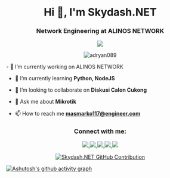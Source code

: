 <h1 align="center">Hi 👋, I'm Skydash.NET</h1>
<h3 align="center">Network Engineering at ALINOS NETWORK</h3>
<p align="center"><img src="https://myreadme.vercel.app/api/embed/adryan089?panels=userstatistics,toplanguages,commitgraph"/></p>
<p align="center"> <img src="https://komarev.com/ghpvc/?username=adryan089&label=visitor&color=10a305&style=plastic" alt="adryan089" /> </p>
- 🔭 I’m currently working on ALINOS NETWORK

- 🌱 I’m currently learning **Python, NodeJS**

- 👯 I’m looking to collaborate on **Diskusi Calon Cukong**

- 💬 Ask me about **Mikrotik**

- 📫 How to reach me **masmarko117@engineer.com**

<h3 align="center">Connect with me:</h3>
<p align="center">
 <a href="https://www.linkedin.com/in/skydash" target="_blank">
  <img src="https://img.shields.io/badge/LinkedIn-0077B5?style=for-the-badge&logo=linkedin&logoColor=white" />
 </a>
 <a href="https://twitter.com/adryan_marko089" target="_blank">
  <img src="https://img.shields.io/badge/Twitter-1DA1F2?style=for-the-badge&logo=twitter&logoColor=white" />
 </a>
 <a href="https://instagram.com/adryan_pintratamaa" target="_blank">
  <img src="https://img.shields.io/badge/Instagram-fe4164?style=for-the-badge&logo=instagram&logoColor=white" />
 </a> 
 <a href="https://facebook.com/adryan.pintratama12" target="_blank">
  <img src="https://img.shields.io/badge/Facebook-20BEFF?&style=for-the-badge&logo=facebook&logoColor=white"  />
  </a>
 <a href="https://www.reddit.com/user/Ill-Resolution6" target="_blank">
 <img src="https://img.shields.io/badge/Reddit-ff5700?style=for-the-badge&logo=reddit&logoColor=white" />
 </a>
</p>

<p align="center">
  <a href="https://github.com/alsiam">
    <img src="https://github-profile-summary-cards.vercel.app/api/cards/profile-details?username=adryan089&theme=radical" alt="Skydash.NET GitHub Contribution"/>
  </a>
</p>

[![Ashutosh's github activity graph](https://github-readme-activity-graph.vercel.app/graph?username=adryan089&theme=react-dark&hide_border=true)](https://github.com/ashutosh00710/github-readme-activity-graph)
